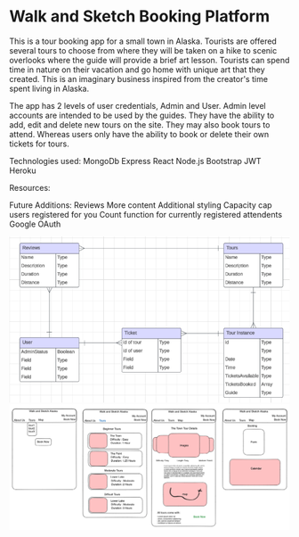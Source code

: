 # Walk and Sketch Booking Platform

This is a tour booking app for a small town in Alaska. Tourists are offered several tours to choose from where they will be taken on a hike to scenic overlooks where the guide will provide a brief art lesson. Tourists can spend time in nature on their vacation and go home with unique art that they created. This is an imaginary business inspired from the creator's time spent living in Alaska. 

The app has 2 levels of user credentials, Admin and User. Admin level accounts are intended to be used by the guides. They have the ability to add, edit and delete new tours on the site. They may also book tours to attend. Whereas users only have the ability to book or delete their own tickets for tours. 

Technologies used:
MongoDb
Express
React
Node.js
Bootstrap
JWT
Heroku

Resources:

Future Additions:
Reviews
More content
Additional styling
Capacity cap users registered for you
Count function for currently registered attendents 
Google OAuth

![ERD](./src/assets/images/ERD.png) 
![Wireframes](./src/assets/images/Wireframes.png)

